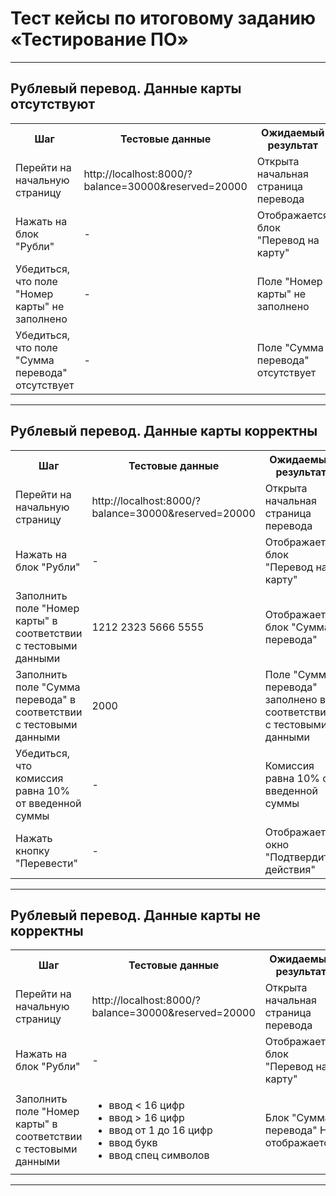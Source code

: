 # Тест кейсы по итоговому заданию «Тестирование ПО»
---
## Рублевый перевод. Данные карты отсутствуют
<table>
    <tr>
        <th>Шаг</th>
        <th>Тестовые данные</th>
        <th>Ожидаемый результат</th>
    </tr>
    <tr>
        <td>Перейти на начальную страницу</td>
        <td>http://localhost:8000/?balance=30000&reserved=20000</td>
        <td>Открыта начальная страница перевода</td>
    </tr>
    <tr>
        <td>Нажать на блок "Рубли"</td>
        <td>-</td>
        <td>Отображается блок "Перевод на карту"</td>
    </tr>
    <tr>
        <td>Убедиться, что поле "Номер карты" не заполнено</td>
        <td>-</td>
        <td>Поле "Номер карты" не заполнено</td>
    </tr>
    <tr>
        <td>Убедиться, что поле "Сумма перевода" отсутствует</td>
        <td>-</td>
        <td>Поле "Сумма перевода" отсутствует</td>
    </tr>
</table>

---

## Рублевый перевод. Данные карты корректны
<table>
    <tr>
        <th>Шаг</th>
        <th>Тестовые данные</th>
        <th>Ожидаемый результат</th>
    </tr>
    <tr>
        <td>Перейти на начальную страницу</td>
        <td>http://localhost:8000/?balance=30000&reserved=20000</td>
        <td>Открыта начальная страница перевода</td>
    </tr>
    <tr>
        <td>Нажать на блок "Рубли"</td>
        <td>-</td>
        <td>Отображается блок "Перевод на карту"</td>
    </tr>
    <tr>
        <td>Заполнить поле "Номер карты" в соответствии с тестовыми данными</td>
        <td>1212 2323 5666 5555</td>
        <td>Отображается блок "Сумма перевода"</td>
    </tr>
    <tr>
        <td>Заполнить поле "Сумма перевода" в соответствии с тестовыми данными</td>
        <td>2000</td>
        <td>Поле "Сумма перевода" заполнено в соответствии с тестовыми данными</td>
    </tr>
    <tr>
        <td>Убедиться, что комиссия равна 10% от введенной суммы</td>
        <td>-</td>
        <td>Комиссия равна 10% от введенной суммы</td>
    </tr>
    <tr>
        <td>Нажать кнопку "Перевести"</td>
        <td>-</td>
        <td>Отображается окно "Подтвердите действия"</td>
    </tr>
</table>

---

## Рублевый перевод. Данные карты не корректны
<table>
    <tr>
        <th>Шаг</th>
        <th>Тестовые данные</th>
        <th>Ожидаемый результат</th>
    </tr>
    <tr>
        <td>Перейти на начальную страницу</td>
        <td>http://localhost:8000/?balance=30000&reserved=20000</td>
        <td>Открыта начальная страница перевода</td>
    </tr>
    <tr>
        <td>Нажать на блок "Рубли"</td>
        <td>-</td>
        <td>Отображается блок "Перевод на карту"</td>
    </tr>
    <tr>
        <td>Заполнить поле "Номер карты" в соответствии с тестовыми данными</td>
        <td>
            <ul>
                <li>ввод < 16 цифр</li>
                <li>ввод > 16 цифр</li>
                <li>ввод от 1 до 16 цифр</li>
                <li>ввод букв</li>
                <li>ввод спец символов</li>
            </ul>
        </td>
        <td>Блок "Сумма перевода" НЕ отображается</td>
    </tr>
</table>

---

